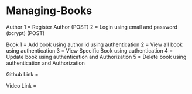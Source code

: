 # Managing-Books

Author
1 = Register Author (POST)
2 = Login using email and password (bcrypt)  (POST) 

Book
1 = Add book using author id using authentication
2 = View all book using authentication
3 = View Specific Book using authentication
4 = Update book using authentication and Authorization 
5 = Delete book using authentication and Authorization 

Github Link = 

Video Link = 
